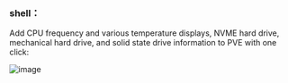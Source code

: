 ### shell：
Add CPU frequency and various temperature displays, NVME hard drive, mechanical hard drive, and solid state drive information to PVE with one click:




![image](https://github.com/a904055262/PVE-Temp-CPUFRE-NVME/blob/main/status.jpg)
